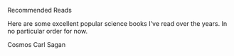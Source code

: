 
Recommended Reads

Here are some excellent popular science books I've read over the years. In no particular order for now.

Cosmos 
Carl Sagan
